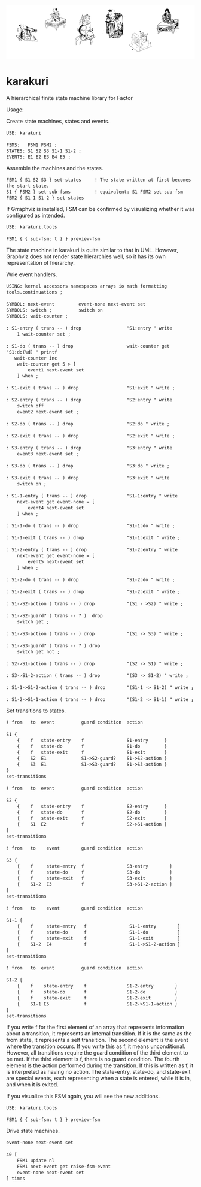 <div align="center">
<img src="/images/karakuri.png" title="からくり">
</div>


# karakuri

A hierarchical finite state machine library for Factor



Usage:

Create state machines, states and events.

```
USE: karakuri

FSMS:   FSM1 FSM2 ;
STATES: S1 S2 S3 S1-1 S1-2 ;
EVENTS: E1 E2 E3 E4 E5 ;
```

Assemble the machines and the states.

```
FSM1 { S1 S2 S3 } set-states     ! The state written at first becomes the start state.
S1 { FSM2 } set-sub-fsms         ! equivalent: S1 FSM2 set-sub-fsm
FSM2 { S1-1 S1-2 } set-states
```

If Grraphviz is installed, FSM can be confirmed by visualizing whether it was configured as intended.

```
USE: karakuri.tools
 
FSM1 { { sub-fsm: t } } preview-fsm
```

The state machine in karakuri is quite similar to that in UML. However, Graphviz does not render state hierarchies well, so it has its own representation of hierarchy.

Wrie event handlers.

```
USING: kernel accessors namespaces arrays io math formatting
tools.continuations ;

SYMBOL: next-event         event-none next-event set
SYMBOLS: switch ;          switch on
SYMBOLS: wait-counter ;

: S1-entry ( trans -- ) drop                 "S1:entry " write
    1 wait-counter set ;
  
: S1-do ( trans -- ) drop                    wait-counter get "S1:do(%d) " printf
   wait-counter inc
    wait-counter get 5 > [
        event1 next-event set
    ] when ;

: S1-exit ( trans -- ) drop                  "S1:exit " write ;

: S2-entry ( trans -- ) drop                 "S2:entry " write
    switch off 
    event2 next-event set ;

: S2-do ( trans -- ) drop                    "S2:do " write ;

: S2-exit ( trans -- ) drop                  "S2:exit " write ;

: S3-entry ( trans -- ) drop                 "S3:entry " write
    event3 next-event set ;

: S3-do ( trans -- ) drop                    "S3:do " write ;

: S3-exit ( trans -- ) drop                  "S3:exit " write
    switch on ;

: S1-1-entry ( trans -- ) drop               "S1-1:entry " write
    next-event get event-none = [
        event4 next-event set
    ] when ;

: S1-1-do ( trans -- ) drop                  "S1-1:do " write ;

: S1-1-exit ( trans -- ) drop                "S1-1:exit " write ; 

: S1-2-entry ( trans -- ) drop               "S1-2:entry " write
    next-event get event-none = [
        event5 next-event set
    ] when ;

: S1-2-do ( trans -- ) drop                  "S1-2:do " write ;

: S1-2-exit ( trans -- ) drop                "S1-2:exit " write ;

: S1->S2-action ( trans -- ) drop            "(S1 - >S2) " write ;

: S1->S2-guard? ( trans -- ? )  drop
    switch get ;

: S1->S3-action ( trans -- ) drop            "(S1 -> S3) " write ;

: S1->S3-guard? ( trans -- ? ) drop
    switch get not ;

: S2->S1-action ( trans -- ) drop            "(S2 -> S1) " write ;

: S3->S1-2-action ( trans -- ) drop          "(S3 -> S1-2) " write ;

: S1-1->S1-2-action ( trans -- ) drop        "(S1-1 -> S1-2) " write ;

: S1-2->S1-1-action ( trans -- ) drop        "(S1-2 -> S1-1) " write ;
```

Set transitions to states.

```
! from   to  event          guard condition  action

S1 {
    {    f   state-entry    f                S1-entry      }
    {    f   state-do       f                S1-do         }
    {    f   state-exit     f                S1-exit       }
    {    S2  E1             S1->S2-guard?    S1->S2-action }
    {    S3  E1             S1->S3-guard?    S1->S3-action }   
}
set-transitions

! from   to  event          guard condition  action

S2 {
    {    f   state-entry    f                S2-entry      }
    {    f   state-do       f                S2-do         }
    {    f   state-exit     f                S2-exit       }
    {    S1  E2             f                S2->S1-action }    
}
set-transitions

! from   to    event        guard condition  action

S3 {
    {    f     state-entry  f                S3-entry        }
    {    f     state-do     f                S3-do           }
    {    f     state-exit   f                S3-exit         }
    {    S1-2  E3           f                S3->S1-2-action }
}
set-transitions

! from   to    event        guard condition  action

S1-1 {
    {    f     state-entry   f                S1-1-entry        }
    {    f     state-do      f                S1-1-do           }
    {    f     state-exit    f                S1-1-exit         }
    {    S1-2  E4            f                S1-1->S1-2-action }
}
set-transitions

! from   to  event          guard condition  action

S1-2 {
    {    f    state-entry    f               S1-2-entry        }
    {    f    state-do       f               S1-2-do           }
    {    f    state-exit     f               S1-2-exit         }
    {    S1-1 E5             f               S1-2->S1-1-action }
}
set-transitions
```

If you write f for the first element of an array that represents information about a transition, it represents an internal transition. If it is the same as the from state, it represents a self transition.
The second element is the event where the transition occurs. If you write this as f, it means unconditional. However, all transitions require the guard condition of the third element to be met. If the third element is f, there is no guard condition.
The fourth element is the action performed during the transition. If this is written as f, it is interpreted as having no action.
The state-entry, state-do, and state-exit are special events, each representing when a state is entered, while it is in, and when it is exited.

If you visualize this FSM again, you will see the new additions.

```
USE: karakuri.tools
 
FSM1 { { sub-fsm: t } } preview-fsm
```

Drive state machines.

```
event-none next-event set
    
40 [
    FSM1 update nl
    FSM1 next-event get raise-fsm-event
    event-none next-event set
] times
```
